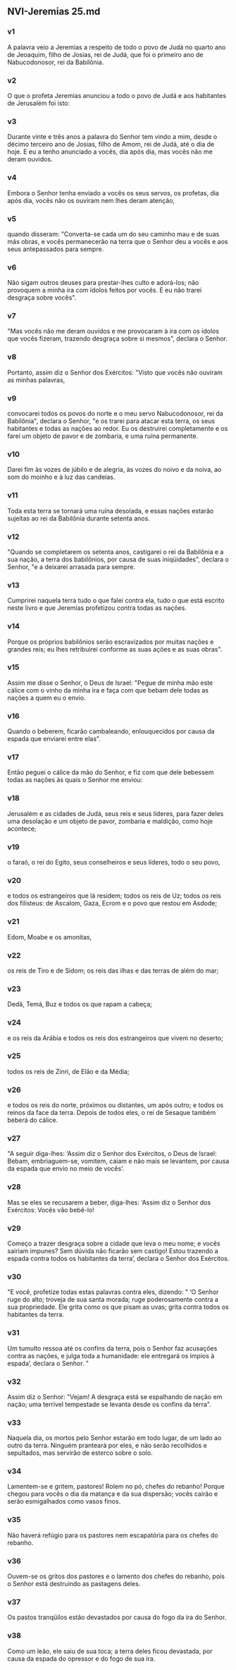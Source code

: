 ## NVI-Jeremias 25.md
### v1
 A palavra veio a Jeremias a respeito de todo o povo de Judá no quarto ano de Jeoaquim, filho de Josias, rei de Judá, que foi o primeiro ano de Nabucodonosor, rei da Babilônia.
### v2
 O que o profeta Jeremias anunciou a todo o povo de Judá e aos habitantes de Jerusalém foi isto:
### v3
 Durante vinte e três anos a palavra do Senhor tem vindo a mim, desde o décimo terceiro ano de Josias, filho de Amom, rei de Judá, até o dia de hoje. E eu a tenho anunciado a vocês, dia após dia, mas vocês não me deram ouvidos.
### v4
 Embora o Senhor tenha enviado a vocês os seus servos, os profetas, dia após dia, vocês não os ouviram nem lhes deram atenção,
### v5
 quando disseram: "Converta-se cada um do seu caminho mau e de suas más obras, e vocês permanecerão na terra que o Senhor deu a vocês e aos seus antepassados para sempre.
### v6
 Não sigam outros deuses para prestar-lhes culto e adorá-los; não provoquem a minha ira com ídolos feitos por vocês. E eu não trarei desgraça sobre vocês".
### v7
 "Mas vocês não me deram ouvidos e me provocaram à ira com os ídolos que vocês fizeram, trazendo desgraça sobre si mesmos", declara o Senhor.
### v8
 Portanto, assim diz o Senhor dos Exércitos: "Visto que vocês não ouviram as minhas palavras,
### v9
 convocarei todos os povos do norte e o meu servo Nabucodonosor, rei da Babilônia", declara o Senhor, "e os trarei para atacar esta terra, os seus habitantes e todas as nações ao redor. Eu os destruirei completamente e os farei um objeto de pavor e de zombaria, e uma ruína permanente.
### v10
 Darei fim às vozes de júbilo e de alegria, às vozes do noivo e da noiva, ao som do moinho e à luz das candeias.
### v11
 Toda esta terra se tornará uma ruína desolada, e essas nações estarão sujeitas ao rei da Babilônia durante setenta anos.
### v12
 "Quando se completarem os setenta anos, castigarei o rei da Babilônia e a sua nação, a terra dos babilônios, por causa de suas iniqüidades", declara o Senhor, "e a deixarei arrasada para sempre.
### v13
 Cumprirei naquela terra tudo o que falei contra ela, tudo o que está escrito neste livro e que Jeremias profetizou contra todas as nações.
### v14
 Porque os próprios babilônios serão escravizados por muitas nações e grandes reis; eu lhes retribuirei conforme as suas ações e as suas obras".
### v15
 Assim me disse o Senhor, o Deus de Israel: "Pegue de minha mão este cálice com o vinho da minha ira e faça com que bebam dele todas as nações a quem eu o envio.
### v16
 Quando o beberem, ficarão cambaleando, enlouquecidos por causa da espada que enviarei entre elas".
### v17
 Então peguei o cálice da mão do Senhor, e fiz com que dele bebessem todas as nações às quais o Senhor me enviou:
### v18
 Jerusalém e as cidades de Judá, seus reis e seus líderes, para fazer deles uma desolação e um objeto de pavor, zombaria e maldição, como hoje acontece;
### v19
 o faraó, o rei do Egito, seus conselheiros e seus líderes, todo o seu povo,
### v20
 e todos os estrangeiros que lá residem; todos os reis de Uz; todos os reis dos filisteus: de Ascalom, Gaza, Ecrom e o povo que restou em Asdode;
### v21
 Edom, Moabe e os amonitas,
### v22
 os reis de Tiro e de Sidom; os reis das ilhas e das terras de além do mar;
### v23
 Dedã, Temá, Buz e todos os que rapam a cabeça;
### v24
 e os reis da Arábia e todos os reis dos estrangeiros que vivem no deserto;
### v25
 todos os reis de Zinri, de Elão e da Média;
### v26
 e todos os reis do norte, próximos ou distantes, um após outro; e todos os reinos da face da terra. Depois de todos eles, o rei de Sesaque também beberá do cálice.
### v27
 "A seguir diga-lhes: ‘Assim diz o Senhor dos Exércitos, o Deus de Israel: Bebam, embriaguem-se, vomitem, caiam e não mais se levantem, por causa da espada que envio no meio de vocês’.
### v28
 Mas se eles se recusarem a beber, diga-lhes: ‘Assim diz o Senhor dos Exércitos: Vocês vão bebê-lo!
### v29
 Começo a trazer desgraça sobre a cidade que leva o meu nome; e vocês sairiam impunes? Sem dúvida não ficarão sem castigo! Estou trazendo a espada contra todos os habitantes da terra’, declara o Senhor dos Exércitos.
### v30
 "E você, profetize todas estas palavras contra eles, dizendo: " ‘O Senhor ruge do alto; troveja de sua santa morada; ruge poderosamente contra a sua propriedade. Ele grita como os que pisam as uvas; grita contra todos os habitantes da terra.
### v31
 Um tumulto ressoa até os confins da terra, pois o Senhor faz acusações contra as nações, e julga toda a humanidade: ele entregará os ímpios à espada’, declara o Senhor. "
### v32
 Assim diz o Senhor: "Vejam! A desgraça está se espalhando de nação em nação; uma terrível tempestade se levanta desde os confins da terra".
### v33
 Naquela dia, os mortos pelo Senhor estarão em todo lugar, de um lado ao outro da terra. Ninguém pranteará por eles, e não serão recolhidos e sepultados, mas servirão de esterco sobre o solo.
### v34
 Lamentem-se e gritem, pastores! Rolem no pó, chefes do rebanho! Porque chegou para vocês o dia da matança e da sua dispersão; vocês cairão e serão esmigalhados como vasos finos.
### v35
 Não haverá refúgio para os pastores nem escapatória para os chefes do rebanho.
### v36
 Ouvem-se os gritos dos pastores e o lamento dos chefes do rebanho, pois o Senhor está destruindo as pastagens deles.
### v37
 Os pastos tranqüilos estão devastados por causa do fogo da ira do Senhor.
### v38
 Como um leão, ele saiu de sua toca; a terra deles ficou devastada, por causa da espada do opressor e do fogo de sua ira.
